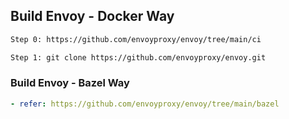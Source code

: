 ## Build Envoy - Docker Way
```diff
Step 0: https://github.com/envoyproxy/envoy/tree/main/ci
```

```diff
Step 1: git clone https://github.com/envoyproxy/envoy.git
```

### Build Envoy - Bazel Way
```yaml
- refer: https://github.com/envoyproxy/envoy/tree/main/bazel

```
